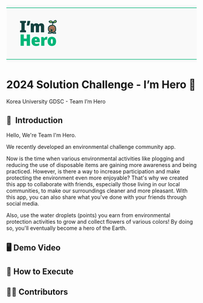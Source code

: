 ![flag.png](./flag.png)

# 2024 Solution Challenge - I’m Hero 🌱


Korea University GDSC - Team I’m Hero

## 👋  Introduction


Hello, We're Team I'm Hero.

We recently developed an environmental challenge community app. 

Now is the time when various environmental activities like plogging and reducing the use of disposable items are gaining more awareness and being practiced. However, is there a way to increase participation and make protecting the environment even more enjoyable? That's why we created this app to collaborate with friends, especially those living in our local communities, to make our surroundings cleaner and more pleasant. With this app, you can also share what you've done with your friends through social media.

Also, use the water droplets (points) you earn from environmental protection activities to grow and collect flowers of various colors! By doing so, you'll eventually become a hero of the Earth.

## 🖥️ Demo Video



## 🌳 How to Execute



## 👩‍💻 Contributors

